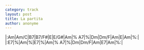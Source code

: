 ```yaml
---
category: track
layout: post
title: La partita
author: anonyme
---
```


<canvas class="chords"  markdown="0">|:Am|Am/C|B7|B7/F#|E|E/G#|Am|%
A7|%|Dm|Dm/F|Am|E|Am|%:|
|:E7|%|Am|%|E7|%|Am|%
A7|%|Dm|Dm/F|Am|E7|Am|%:|</canvas>





